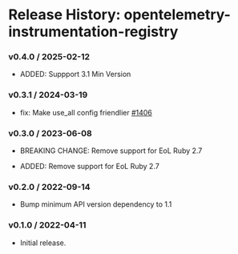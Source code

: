 # Release History: opentelemetry-instrumentation-registry

### v0.4.0 / 2025-02-12

* ADDED: Suppport 3.1 Min Version

### v0.3.1 / 2024-03-19

* fix: Make use_all config friendlier [#1406](https://github.com/open-telemetry/opentelemetry-ruby/pull/1406)

### v0.3.0 / 2023-06-08

* BREAKING CHANGE: Remove support for EoL Ruby 2.7 

* ADDED: Remove support for EoL Ruby 2.7 

### v0.2.0 / 2022-09-14

* Bump minimum API version dependency to 1.1

### v0.1.0 / 2022-04-11

* Initial release.

